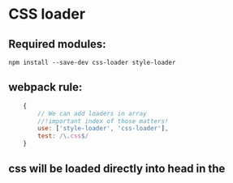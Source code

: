 # CSS loader

## Required modules:

```
npm install --save-dev css-loader style-loader
```

## webpack rule:

```javascript
    {
        // We can add loaders in array
        //!important index of those matters!
        use: ['style-loader', 'css-loader'],
        test: /\.css$/
    }
```

## css will be loaded directly into head in the <style> tag

1. we import the css in one of the js files.
2. css-loader recognises this and creates new function in bundle.js
3. bundle.js pushes this style to the document when loaded
